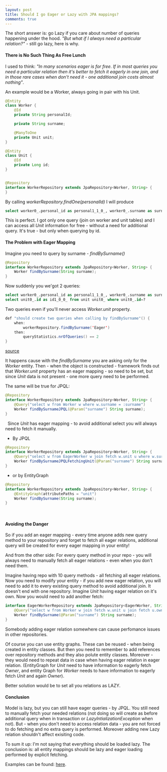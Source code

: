 ```yaml
---
layout: post
title: Should I go Eager or Lazy with JPA mappings?
comments: true
---
```

The short answer is: go Lazy if you care about number of queries happening under the hood. _"But what if I always need a particular relation?"_ - still go lazy, here is why.


#### There is No Such Thing As Free Lunch

I used to think: _"In many scenarios eager is for free. If in most queries you need a particular relation then it's better to fetch it eagerly in one join, and in those rare cases when don't need it - one additional join costs almost nothing"_.

An example would be a Worker, always going in pair with his Unit.


```java
@Entity
class Worker {
    @Id
    private String personalId;

    private String surname;

    @ManyToOne
    private Unit unit;
}

@Entity
class Unit {
    @Id
    private Long id;
}


@Repository
interface WorkerRepository extends JpaRepository<Worker, String> {
} 
```  

By calling _workerRepository.findOne(personalId)_ I will produce


```sql 
select worker0_.personal_id as personal1_1_0_, worker0_.surname as surname2_1_0_, worker0_.unit_id as unit_id3_1_0_, unit1_.id as id1_0_1_ from worker worker0_ left outer join unit unit1_ on worker0_.unit_id=unit1_.id where worker0_.personal_id=?
```  


This is perfect. I got only one query (join on worker and unit tables) and I can access all _Unit_ information for free - without a need for additional query.
It's true - but only when querying by id.



#### The Problem with Eager Mapping

Imagine you need to query by surname - _findBySurname()_


```java
@Repository
interface WorkerRepository extends JpaRepository<Worker, String> {
    Worker findBySurname(String surname);
}
```  

Now suddenly you we'got 2 queries:


```sql 
select worker0_.personal_id as personal1_1_0_, worker0_.surname as surname2_1_0_, worker0_.unit_id as unit_id3_1_0_ from worker worker0_ where worker0_.personal_id=?
select unit0_.id as id1_0_0_ from unit unit0_ where unit0_.id=?
```  


Two queries even if you'll never access _Worker.unit_ property. 


```java
def "should create two queries when calling by findBySurname"() {
	when:
		workerRepository.findBySurname('Eager')
	then:
		queryStatistics.nrOfQueries() == 2
}
```  
[source](https://github.com/dkublik/sd-fetching/blob/master/src/test/groovy/pl/dk/sdfetching/eager/EagerWorkerRepositorySpec.groovy)

It happens cause with the _findBySurname_ you are asking only for the _Worker_ entity. Then - when the object is constructed - framework finds out that _Worker.unit_ property has an eager mapping - so need to be set, but since _Unit_ data is not present - one more query need to be performed.

The same will be true for JPQL:


```java
@Repository
interface WorkerRepository extends JpaRepository<Worker, String> {
    @Query("select w from Worker w where w.surname = :surname")
    Worker findBySurnameJPQL(@Param("surname") String surname);
}
```  

&nbsp;
Since _Unit_ has eager mapping - to avoid additional select you will always need to fetch it manually.

+ By JPQL

```java
@Repository
interface WorkerRepository extends JpaRepository<Worker, String> {
    @Query("select w from EagerWorker w join fetch w.unit u where w.surname = :surname")
    Worker findBySurnameJPQLFetchingUnit(@Param("surname") String surname);
}
```  

+ or by EntityGraph

```java
@Repository
interface WorkerRepository extends JpaRepository<Worker, String> {
	@EntityGraph(attributePaths = "unit")
    Worker findBySurname(String surname);
}
```  

&nbsp;

#### Avoiding the Danger

So if you add an eager mapping - every time anyone adds new query method to your repository and forget to fetch all eager relations, additional query will be created for every eager mapping in your entity!

And from the other side:
For every query method in your repo - you will always need to manually fetch all eager relations - even when you don't need them.

Imagine having repo with 10 query methods - all fetching all eager relations. Now you need to modify your entity - if you add new eager relation,
you will need to add it to every existing query method to avoid additional join.
It doesn't end with one repository. Imagine _Unit_ having eager relation on it's own. Now you would need to add another fetch:

```java
interface EagerWorkerRepository extends JpaRepository<EagerWorker, String> {
    @Query("select w from Worker w join fetch w.unit u join fetch u.owner where w.surname = :surname")
    Worker findBySurname(@Param("surname") String surname);
}
```  

Somebody adding eager relation somewhere can cause perfomance issues in other repositories.


Of course you can use entity graphs. These can be reused - when being created in entity classes. But then you need to remember to add references over repository methods and they also polute entity classes. Moreover - they would need to repeat data in case when having eager relation in eager relation. (EntityGraph for _Unit_ need to have information to eagerly fetch _Owner_, and entity Graph for _Worker_ needs to have information to eagerly fetch _Unit_ and again _Owner_).

Better solution would be to set all you relations as LAZY.


#### Conclusion

Model is lazy, but you can still have eager queries - by JPQL. You still need to manually fetch your needed relations (not doing so will create as before additional query when in transaction or _LazyIntializationException_ when not).
But - when you don't need to access relation data - you are not forced to do fetching and no extra query is performed.
Moreover adding new Lazy relation shouldn't affect exisiting code.


To sum it up: I'm not saying that everything should be loaded lazy. The conclusion is: all entity mappings should be lazy and eager loading performed by explicit fetching.



Examples can be found: [here](https://github.com/dkublik/sd-fetching).

&nbsp;
